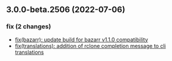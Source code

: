 ## 3.0.0-beta.2506 (2022-07-06)

### fix (2 changes)

- [fix(bazarr): update build for bazarr v1.1.0 compatibility](QuickBox/development/v3-development@7526a3b9d8c6ba8c5d2e3160cbd184b07974e0bb)
- [fix(translations): addition of rclone completion message to cli translations](QuickBox/development/v3-development@221906a4ae583063fe4ceac02c9396fdb34ed0cd)

